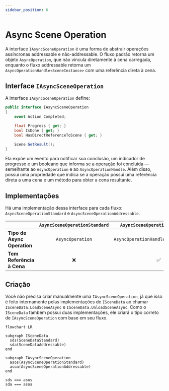 ```yaml
---
sidebar_position: 6
---
```


# Async Scene Operation

A interface `IAsyncSceneOperation` é uma forma de abstrair operações assíncronas addressable e não-addressable.
O fluxo padrão retorna um objeto `AsyncOperation`, que não vincula diretamente à cena carregada, enquanto o fluxo addressable retorna um `AsyncOperationHandle<SceneInstance>` com uma referência direta à cena.

## Interface `IAsyncSceneOperation`

A interface `IAsyncSceneOperation` define:

```cs
public interface IAsyncSceneOperation
{
    event Action Completed;

    float Progress { get; }
    bool IsDone { get; }
    bool HasDirectReferenceToScene { get; }

    Scene GetResult();
}
```

Ela expõe um evento para notificar sua conclusão, um indicador de progresso e um booleano que informa se a operação foi concluída — semelhante ao `AsyncOperation` e ao `AsyncOperationHandle`.
Além disso, possui uma propriedade que indica se a operação possui uma referência direta a uma cena e um método para obter a cena resultante.

## Implementações

Há uma implementação dessa interface para cada fluxo: `AsyncSceneOperationStandard` e `AsyncSceneOperationAddressable`.

|   | `AsyncSceneOperationStandard` | `AsyncSceneOperationAddressable`
| :-- | :--: | :--:
| **Tipo de Async Operation** | `AsyncOperation` | `AsyncOperationHandle<SceneInstance>`
| **Tem Referência à Cena** | ❌ | ✅

## Criação

Você não precisa criar manualmente uma `IAsyncSceneOperation`, já que isso é feito internamente pelas implementações de `ISceneData` ao chamar `ISceneData.LoadSceneAsync` e `ISceneData.UnloadSceneAsync`.
Como o `ISceneData` também possui duas implementações, ele criará o tipo correto de `IAsyncSceneOperation` com base em seu fluxo.

```mermaid
flowchart LR

subgraph ISceneData
  sds(SceneDataStandard)
  sda(SceneDataAddressable)
end

subgraph IAsyncSceneOperation
  asos(AsyncSceneOperationStandard)
  asoa(AsyncSceneOperationAddressable)
end

sds === asos
sda === asoa
```
